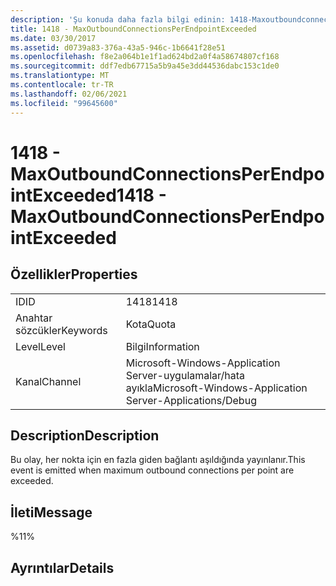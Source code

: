 ```yaml
---
description: 'Şu konuda daha fazla bilgi edinin: 1418-Maxoutboundconnectionsperendpointexceınbaşında'
title: 1418 - MaxOutboundConnectionsPerEndpointExceeded
ms.date: 03/30/2017
ms.assetid: d0739a83-376a-43a5-946c-1b6641f28e51
ms.openlocfilehash: f8e2a064b1e1f1ad624bd2a0f4a58674807cf168
ms.sourcegitcommit: ddf7edb67715a5b9a45e3dd44536dabc153c1de0
ms.translationtype: MT
ms.contentlocale: tr-TR
ms.lasthandoff: 02/06/2021
ms.locfileid: "99645600"
---
```

# <a name="1418---maxoutboundconnectionsperendpointexceeded"></a><span data-ttu-id="e1fe5-103">1418 - MaxOutboundConnectionsPerEndpointExceeded</span><span class="sxs-lookup"><span data-stu-id="e1fe5-103">1418 - MaxOutboundConnectionsPerEndpointExceeded</span></span>

## <a name="properties"></a><span data-ttu-id="e1fe5-104">Özellikler</span><span class="sxs-lookup"><span data-stu-id="e1fe5-104">Properties</span></span>  
  
|||  
|-|-|  
|<span data-ttu-id="e1fe5-105">ID</span><span class="sxs-lookup"><span data-stu-id="e1fe5-105">ID</span></span>|<span data-ttu-id="e1fe5-106">1418</span><span class="sxs-lookup"><span data-stu-id="e1fe5-106">1418</span></span>|  
|<span data-ttu-id="e1fe5-107">Anahtar sözcükler</span><span class="sxs-lookup"><span data-stu-id="e1fe5-107">Keywords</span></span>|<span data-ttu-id="e1fe5-108">Kota</span><span class="sxs-lookup"><span data-stu-id="e1fe5-108">Quota</span></span>|  
|<span data-ttu-id="e1fe5-109">Level</span><span class="sxs-lookup"><span data-stu-id="e1fe5-109">Level</span></span>|<span data-ttu-id="e1fe5-110">Bilgi</span><span class="sxs-lookup"><span data-stu-id="e1fe5-110">Information</span></span>|  
|<span data-ttu-id="e1fe5-111">Kanal</span><span class="sxs-lookup"><span data-stu-id="e1fe5-111">Channel</span></span>|<span data-ttu-id="e1fe5-112">Microsoft-Windows-Application Server-uygulamalar/hata ayıkla</span><span class="sxs-lookup"><span data-stu-id="e1fe5-112">Microsoft-Windows-Application Server-Applications/Debug</span></span>|  
  
## <a name="description"></a><span data-ttu-id="e1fe5-113">Description</span><span class="sxs-lookup"><span data-stu-id="e1fe5-113">Description</span></span>  

 <span data-ttu-id="e1fe5-114">Bu olay, her nokta için en fazla giden bağlantı aşıldığında yayınlanır.</span><span class="sxs-lookup"><span data-stu-id="e1fe5-114">This event is emitted when maximum outbound connections per point are exceeded.</span></span>  
  
## <a name="message"></a><span data-ttu-id="e1fe5-115">İleti</span><span class="sxs-lookup"><span data-stu-id="e1fe5-115">Message</span></span>  

 <span data-ttu-id="e1fe5-116">%1</span><span class="sxs-lookup"><span data-stu-id="e1fe5-116">1%</span></span>  
  
## <a name="details"></a><span data-ttu-id="e1fe5-117">Ayrıntılar</span><span class="sxs-lookup"><span data-stu-id="e1fe5-117">Details</span></span>
